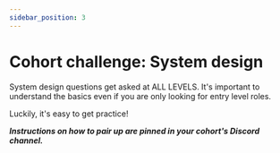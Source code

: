 ```yaml
---
sidebar_position: 3
---
```


# Cohort challenge: System design

System design questions get asked at ALL LEVELS. It's important to understand the basics even if you are only looking for entry level roles.

Luckily, it's easy to get practice!

**_Instructions on how to pair up are pinned in your cohort's Discord channel._**
